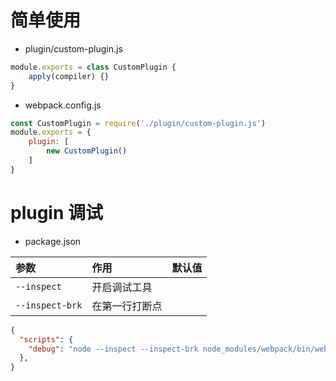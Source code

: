 # 简单使用

* plugin/custom-plugin.js

```js
module.exports = class CustomPlugin {
    apply(compiler) {}
}
```

* webpack.config.js

```js
const CustomPlugin = require('./plugin/custom-plugin.js')
module.exports = {
    plugin: [
        new CustomPlugin()
    ]
}
```


# plugin 调试

* package.json

参数|作用|默认值
:-|:-|:-
`--inspect`|开启调试工具|
`--inspect-brk`|在第一行打断点|

```json
{
  "scripts": {
    "debug": "node --inspect --inspect-brk node_modules/webpack/bin/webpack.js"
  },
}
```